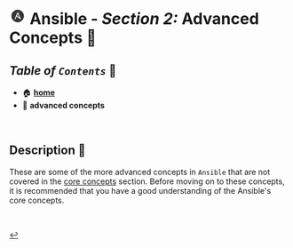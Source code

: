 # <img src="../assets/img/ansible.png" width="30px"> **Ansible** - ***Section 2:*** **Advanced Concepts** 🤯

## ***Table*** *of* ***`Contents`*** 📜

* 🏠 [**home**](../README.md)
* 🤯 **advanced concepts**

<br />


## **Description** 👀

These are some of the more advanced concepts in `Ansible` that are not covered in the [core concepts](../01-core-concepts/README.md) section. Before moving on to these concepts, it is recommended that you have a good understanding of the Ansible's core concepts.


<br />

[↩️](../README.md)
